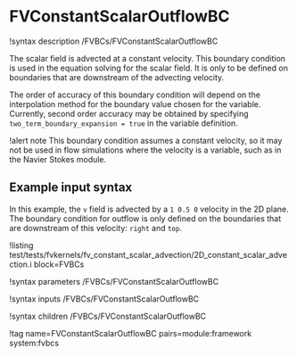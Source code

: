 # FVConstantScalarOutflowBC

!syntax description /FVBCs/FVConstantScalarOutflowBC

The scalar field is advected at a constant velocity. This boundary condition is used
in the equation solving for the scalar field. It is only to be defined on boundaries
that are downstream of the advecting velocity.

The order of accuracy of this boundary condition will depend on the interpolation method
for the boundary value chosen for the variable. Currently, second order accuracy may
be obtained by specifying `two_term_boundary_expansion = true` in the variable definition.

!alert note
This boundary condition assumes a constant velocity, so it may not be used in flow simulations
where the velocity is a variable, such as in the Navier Stokes module.

## Example input syntax

In this example, the `v` field is advected by a `1 0.5 0` velocity in the 2D plane. The
boundary condition for outflow is only defined on the boundaries that are downstream of
this velocity: `right` and `top`.

!listing test/tests/fvkernels/fv_constant_scalar_advection/2D_constant_scalar_advection.i block=FVBCs

!syntax parameters /FVBCs/FVConstantScalarOutflowBC

!syntax inputs /FVBCs/FVConstantScalarOutflowBC

!syntax children /FVBCs/FVConstantScalarOutflowBC

!tag name=FVConstantScalarOutflowBC pairs=module:framework system:fvbcs
